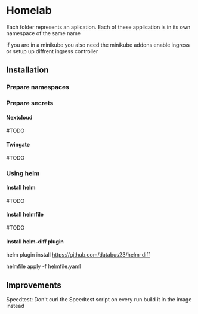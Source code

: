 # Homelab
Each folder represents an aplication. Each of these application is
in its own namespace of the same name

if you are in a minikube you also need the
minikube addons enable ingress
or setup up diffrent ingress controller


## Installation
### Prepare namespaces

### Prepare secrets
#### Nextcloud
#TODO

#### Twingate
#TODO

### Using helm
#### Install helm
#TODO

#### Install helmfile
#TODO

#### Install helm-diff plugin
helm plugin install https://github.com/databus23/helm-diff

helmfile apply -f helmfile.yaml

## Improvements
Speedtest: Don't curl the Speedtest script on every run build it in the image instead
